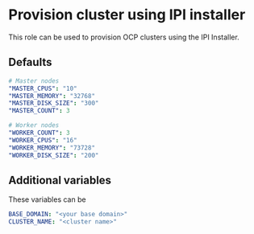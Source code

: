 # Provision cluster using IPI installer

This role can be used to provision OCP clusters using the IPI Installer.

## Defaults

```yaml
# Master nodes 
"MASTER_CPUS": "10"
"MASTER_MEMORY": "32768"
"MASTER_DISK_SIZE": "300"
"MASTER_COUNT": 3

# Worker nodes
"WORKER_COUNT": 3
"WORKER_CPUS": "16"
"WORKER_MEMORY": "73728"
"WORKER_DISK_SIZE": "200"
```

## Additional variables

These variables can be

```yaml
BASE_DOMAIN: "<your base domain>"
CLUSTER_NAME: "<cluster name>"
```

